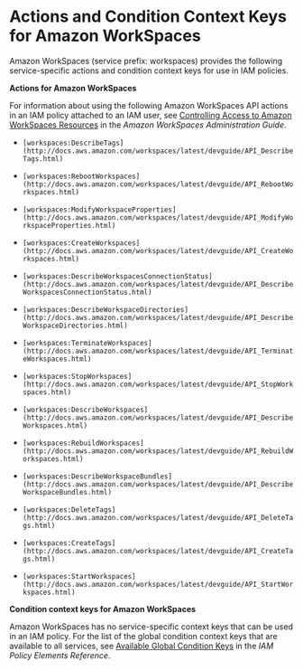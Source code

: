 # Actions and Condition Context Keys for Amazon WorkSpaces<a name="list_workspaces"></a>

Amazon WorkSpaces \(service prefix: workspaces\) provides the following service\-specific actions and condition context keys for use in IAM policies\.

**Actions for Amazon WorkSpaces**

For information about using the following Amazon WorkSpaces API actions in an IAM policy attached to an IAM user, see [Controlling Access to Amazon WorkSpaces Resources](http://docs.aws.amazon.com/workspaces/latest/adminguide/wsp_iam.html) in the *Amazon WorkSpaces Administration Guide*\.

+ `[workspaces:DescribeTags](http://docs.aws.amazon.com/workspaces/latest/devguide/API_DescribeTags.html)`

+ `[workspaces:RebootWorkspaces](http://docs.aws.amazon.com/workspaces/latest/devguide/API_RebootWorkspaces.html)`

+ `[workspaces:ModifyWorkspaceProperties](http://docs.aws.amazon.com/workspaces/latest/devguide/API_ModifyWorkspaceProperties.html)`

+ `[workspaces:CreateWorkspaces](http://docs.aws.amazon.com/workspaces/latest/devguide/API_CreateWorkspaces.html)`

+ `[workspaces:DescribeWorkspacesConnectionStatus](http://docs.aws.amazon.com/workspaces/latest/devguide/API_DescribeWorkspacesConnectionStatus.html)`

+ `[workspaces:DescribeWorkspaceDirectories](http://docs.aws.amazon.com/workspaces/latest/devguide/API_DescribeWorkspaceDirectories.html)`

+ `[workspaces:TerminateWorkspaces](http://docs.aws.amazon.com/workspaces/latest/devguide/API_TerminateWorkspaces.html)`

+ `[workspaces:StopWorkspaces](http://docs.aws.amazon.com/workspaces/latest/devguide/API_StopWorkspaces.html)`

+ `[workspaces:DescribeWorkspaces](http://docs.aws.amazon.com/workspaces/latest/devguide/API_DescribeWorkspaces.html)`

+ `[workspaces:RebuildWorkspaces](http://docs.aws.amazon.com/workspaces/latest/devguide/API_RebuildWorkspaces.html)`

+ `[workspaces:DescribeWorkspaceBundles](http://docs.aws.amazon.com/workspaces/latest/devguide/API_DescribeWorkspaceBundles.html)`

+ `[workspaces:DeleteTags](http://docs.aws.amazon.com/workspaces/latest/devguide/API_DeleteTags.html)`

+ `[workspaces:CreateTags](http://docs.aws.amazon.com/workspaces/latest/devguide/API_CreateTags.html)`

+ `[workspaces:StartWorkspaces](http://docs.aws.amazon.com/workspaces/latest/devguide/API_StartWorkspaces.html)`

**Condition context keys for Amazon WorkSpaces**

Amazon WorkSpaces has no service\-specific context keys that can be used in an IAM policy\. For the list of the global condition context keys that are available to all services, see [Available Global Condition Keys](reference_policies_condition-keys.md#AvailableKeys) in the *IAM Policy Elements Reference*\.